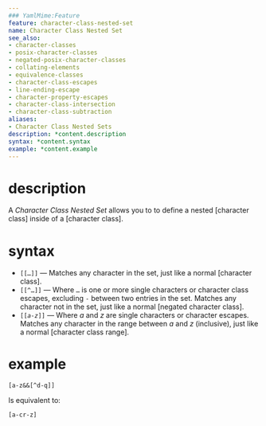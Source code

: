```yaml
---
### YamlMime:Feature
feature: character-class-nested-set
name: Character Class Nested Set
see_also:
- character-classes
- posix-character-classes
- negated-posix-character-classes
- collating-elements
- equivalence-classes
- character-class-escapes
- line-ending-escape
- character-property-escapes
- character-class-intersection
- character-class-subtraction
aliases:
- Character Class Nested Sets
description: *content.description
syntax: *content.syntax
example: *content.example
---
```

# description

A <dfn>Character Class Nested Set</dfn> allows you to to define a nested [character class] inside of a [character class].

# syntax

- `[[…]]` &mdash; Matches any character in the set, just like a normal [character class].
- `[[^…]]` &mdash; Where `…` is one or more single characters or character class escapes, excluding `-` between two entries in the set. Matches any character not in the set, just like a normal [negated character class].
- <code>[[*a*-*z*]]</code> &mdash; Where *a* and *z* are single characters or character escapes. Matches any character in the range between *a* and *z* (inclusive), just like a normal [character class range].

# example

```
[a-z&&[^d-q]]
```

Is equivalent to:

```re
[a-cr-z]
```